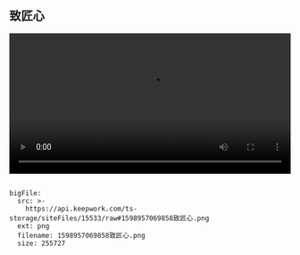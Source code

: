  ## 致匠心
 
  <video width="100%" controls controlslist="nodownload nofullscreen noremoteplayback" disablePictureInPicture>
  <source src="https://api.keepwork.com/ts-storage/siteFiles/15534/raw" type="video/mp4" />
  你的浏览器不支持播放
</video>
 
```@BigFile

bigFile:
  src: >-
    https://api.keepwork.com/ts-storage/siteFiles/15533/raw#1598957069858致匠心.png
  ext: png
  filename: 1598957069858致匠心.png
  size: 255727
          
```